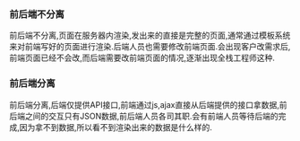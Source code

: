 ### 前后端不分离
前后端不分离,页面在服务器内渲染,发出来的直接是完整的页面,通常通过模板系统来对前端写好的页面进行渲染.后端人员也需要修改前端页面.会出现客户改需求后,前端页面已经不会改,而后端需要改前端页面的情况,逐渐出现全栈工程师这种.
### 前后端分离
前后端分离,后端仅提供API接口,前端通过js,ajax直接从后端提供的接口拿数据,前后端之间的交互只有JSON数据,前后端人员各司其职.会有前端人员等待后端的完成,因为拿不到数据,所以看不到渲染出来的数据是什么样的.
